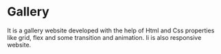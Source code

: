 # Gallery
It is a gallery website developed with the help of Html and Css properties like grid, flex and some transition and animation.
Ii is also responsive website. 

